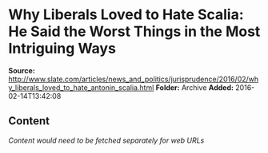# Why Liberals Loved to Hate Scalia: He Said the Worst Things in the Most Intriguing Ways

**Source:** http://www.slate.com/articles/news_and_politics/jurisprudence/2016/02/why_liberals_loved_to_hate_antonin_scalia.html
**Folder:** Archive
**Added:** 2016-02-14T13:42:08




## Content
*Content would need to be fetched separately for web URLs*
